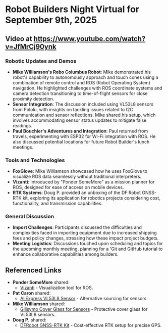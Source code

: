 # Robot Builders Night Virtual for September 9th, 2025

## Video at https://www.youtube.com/watch?v=JfMrCj90ynk

### Robotic Updates and Demos
- **Mike Williamson's Robo Columbus Robot**: Mike demonstrated his robot's capability to autonomously approach and touch cones using a combination of remote control and ROS (Robot Operating System) navigation. He highlighted challenges with ROS coordinate systems and camera detection transitioning to time-of-flight sensors for close proximity detection.
- **Sensor Integration**: The discussion included using VL53L8 sensors from Pololu, with insights on tackling issues related to I2C communication and sensor reflections. Mike shared his setup, which involves accommodating sensor status updates to mitigate false readings.
- **Paul Bouchier's Adventures and Integration**: Paul returned from travels, experimenting with ESP32 for Wi-Fi integration with ROS. He also discussed potential locations for future Robot Builder's lunch meetings.
  
### Tools and Technologies
- **FoxGlove**: Mike Williamson showcased how he uses FoxGlove to visualize ROS data seamlessly without traditional interpreters. 
- **Vizanti**: Introduced by "Ponder SomeMore" as a mission planner for ROS, designed for ease of access on mobile devices.
- **RTK Systems**: Doug P. provided an unboxing of the DF Robot GNSS-RTK kit, exploring its application for robotics projects considering cost, functionality, and transmission capabilities.

### General Discussion
- **Import Challenges**: Participants discussed the difficulties and complexities faced in importing equipment due to increased shipping fees and policy changes, stressing how these impact project budgets.
- **Meeting Logistics**: Discussions touched upon scheduling and topics for the upcoming monthly meeting, planning for a 'Git and GitHub tutorial to enhance collaborative capabilities among builders.

## Referenced Links
- **Ponder SomeMore** shared:
  - [Vizanti](https://github.com/MoffKalast/vizanti) - Visualization tool for ROS.
- **Pat Caron** shared:
  - [AliExpress VL53L8 Sensor](https://www.aliexpress.com/item/1005009140553083.html) - Alternative sourcing for sensors.
- **Mike Williamson** shared:
  - [Gilisymo Cover Glass for Sensors](https://www.gilisymo.com/cover-glass/52-vl53l8coverglassdustfree.html) - Protective cover glass for VL53L8 sensors.
- **Doug P.** shared:
  - [DFRobot GNSS-RTK Kit](https://www.dfrobot.com/product-2970.html) - Cost-effective RTK setup for precise GPS.

